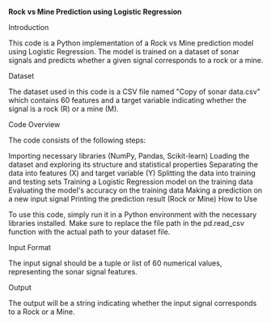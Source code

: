 **Rock vs Mine Prediction using Logistic Regression**

Introduction

This code is a Python implementation of a Rock vs Mine prediction model using Logistic Regression. The model is trained on a dataset of sonar signals and predicts whether a given signal corresponds to a rock or a mine.

Dataset

The dataset used in this code is a CSV file named "Copy of sonar data.csv" which contains 60 features and a target variable indicating whether the signal is a rock (R) or a mine (M).

Code Overview

The code consists of the following steps:

Importing necessary libraries (NumPy, Pandas, Scikit-learn)
Loading the dataset and exploring its structure and statistical properties
Separating the data into features (X) and target variable (Y)
Splitting the data into training and testing sets
Training a Logistic Regression model on the training data
Evaluating the model's accuracy on the training data
Making a prediction on a new input signal
Printing the prediction result (Rock or Mine)
How to Use

To use this code, simply run it in a Python environment with the necessary libraries installed. Make sure to replace the file path in the pd.read_csv function with the actual path to your dataset file.

Input Format

The input signal should be a tuple or list of 60 numerical values, representing the sonar signal features.

Output

The output will be a string indicating whether the input signal corresponds to a Rock or a Mine.
